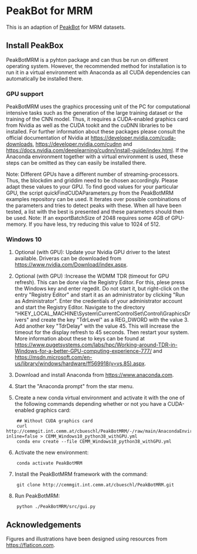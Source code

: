 # PeakBot for MRM

This is an adaption of [PeakBot](https://github.com/christophuv/PeakBot) for MRM datasets. 



## Install PeakBox
PeakBotMRM is a pyhton package and can thus be run on different operating system. However, the recommended method for installation is to run it in a virtual environment with Anaconda as all CUDA dependencies can automatically be installed there. 

### GPU support
PeakBotMRM uses the graphics processing unit of the PC for computational intensive tasks such as the generation of the large training dataset or the training of the CNN model. Thus, it requires a CUDA-enabled graphics card from Nvidia as well as the CUDA tookit and the cuDNN libraries to be installed. For further information about these packages please consult the official documentation of Nvidia at https://developer.nvidia.com/cuda-downloads, https://developer.nvidia.com/cudnn and https://docs.nvidia.com/deeplearning/cudnn/install-guide/index.html. 
If the Anaconda environment together with a virtual environment is used, these steps can be omitted as they can easily be installed there.

Note: Different GPUs have a different number of streaming-processors. Thus, the blockdim and griddim need to be chosen accordingly. Please adapt these values to your GPU. To find good values for your particular GPU, the script quickFindCUDAParameters.py from the PeakBotMRM examples repository can be used. It iterates over possible combinations of the parameters and tries to detect peaks with these. When all have been tested, a list with the best is presented and these parameters should then be used.
Note: If an exportBatchSize of 2048 requires some 4GB of GPU-memory. If you have less, try reducing this value to 1024 of 512. 

### Windows 10
1. Optional (with GPU): Update your Nvidia GPU driver to the latest available. Driveras can be downloaded from https://www.nvidia.com/Download/index.aspx. 

2. Optional (with GPU) :Increase the WDMM TDR (timeout for GPU refresh). This can be done via the Registry Editor. For this, plese press the Windows key and enter regedit. Do not start it, but right-click on the entry "Registry Editor" and start it as an administrator by clicking "Run as Administrator". Enter the credentials of your administrator account and start the Registry Editor. Navigate to the directory "HKEY_LOCAL_MACHINE\System\CurrentControlSet\Control\GraphicsDrivers" and create the key "TdrLevel" as a REG_DWORD with the value 3. Add another key "TdrDelay" with the value 45. This will increase the timeout for the display refresh to 45 seconds. Then restart your system. More information about these to keys can be found at https://www.pugetsystems.com/labs/hpc/Working-around-TDR-in-Windows-for-a-better-GPU-computing-experience-777/ and https://msdn.microsoft.com/en-us/library/windows/hardware/ff569918(v=vs.85).aspx.

3. Download and install Anaconda from https://www.anaconda.com. 

4. Start the "Anaconda prompt" from the star menu. 

5. Create a new conda virtual environment and activate it with the one of the following commands depending whether or not you have a CUDA-enabled graphics card:

```
    ## Without CUDA graphics card
    curl http://cemmgit.int.cemm.at/cbueschl/PeakBotMRM/-/raw/main/AnacondaEnvironment/CEMM_Windows10_python38_withGPU.yml?inline=false > CEMM_Windows10_python38_withGPU.yml
    conda env create --file CEMM_Windows10_python38_withGPU.yml
```

6. Activate the new environment:

```
    conda activate PeakBotMRM
```

7. Install the PeakBotMRM framework with the command:

```
    git clone http://cemmgit.int.cemm.at/cbueschl/PeakBotMRM.git
```

8. Run PeakBotMRM:

```
    python ./PeakBotMRM/src/gui.py
```



## Acknowledgements

Figures and illustrations have been designed using resources from https://flaticon.com. 